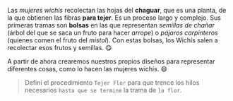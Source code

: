<gs-attire attire-url="https://raw.githubusercontent.com/MumukiProject/mumuki-guia-gobstones-repeticion-condicional-ii-kids/master/assets/attires/config_1538410692480.json"></gs-attire>

<gs-toolbox toolbox-url="https://raw.githubusercontent.com/MumukiProject/mumuki-guia-gobstones-repeticion-condicional-kids/master/assets/toolbox.xml">
</gs-toolbox>

Las _mujeres wichís_ recolectan las hojas del **chaguar**, que es una planta, de la que obtienen las fibras **para tejer**. Es un proceso largo y complejo. Sus primeras tramas son **bolsas** en las que representan _semillas de chañar_ (árbol del que se saca un fruto para hacer _arrope_) o _pájaros carpinteros_ (quienes comen el fruto del _mistol_). Con estas bolsas, los Wichís salen a recolectar esos frutos y semillas. :yum:

A partir de ahora crearemos nuestros propios diseños para representar diferentes cosas, como lo hacen las mujeres wichís. :smile:

> Definí el procedimiento `Tejer Flor` para que trence los hilos necesarios `hasta que se termine` la trama de `la flor`.
